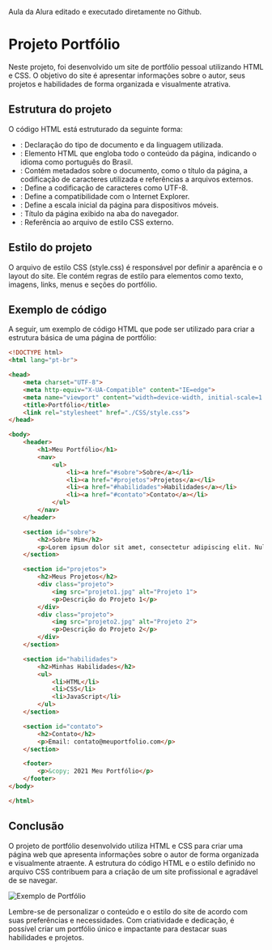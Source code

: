 Aula da Alura editado e executado diretamente no Github.
# Projeto Portfólio

Neste projeto, foi desenvolvido um site de portfólio pessoal utilizando HTML e CSS. O objetivo do site é apresentar informações sobre o autor, seus projetos e habilidades de forma organizada e visualmente atrativa.

## Estrutura do projeto

O código HTML está estruturado da seguinte forma:

- **<!DOCTYPE html>**: Declaração do tipo de documento e da linguagem utilizada.
- **<html lang="pt-br">**: Elemento HTML que engloba todo o conteúdo da página, indicando o idioma como português do Brasil.
- **<head>**: Contém metadados sobre o documento, como o título da página, a codificação de caracteres utilizada e referências a arquivos externos.
- **<meta charset="UTF-8">**: Define a codificação de caracteres como UTF-8.
- **<meta http-equiv="X-UA-Compatible" content="IE=edge">**: Define a compatibilidade com o Internet Explorer.
- **<meta name="viewport" content="width=device-width, initial-scale=1.0">**: Define a escala inicial da página para dispositivos móveis.
- **<title>Portfólio</title>**: Título da página exibido na aba do navegador.
- **<link rel="stylesheet" href="./CSS/style.css">**: Referência ao arquivo de estilo CSS externo.

## Estilo do projeto

O arquivo de estilo CSS (style.css) é responsável por definir a aparência e o layout do site. Ele contém regras de estilo para elementos como texto, imagens, links, menus e seções do portfólio.

## Exemplo de código

A seguir, um exemplo de código HTML que pode ser utilizado para criar a estrutura básica de uma página de portfólio:

```html
<!DOCTYPE html>
<html lang="pt-br">

<head>
    <meta charset="UTF-8">
    <meta http-equiv="X-UA-Compatible" content="IE=edge">
    <meta name="viewport" content="width=device-width, initial-scale=1.0">
    <title>Portfólio</title>
    <link rel="stylesheet" href="./CSS/style.css">
</head>

<body>
    <header>
        <h1>Meu Portfólio</h1>
        <nav>
            <ul>
                <li><a href="#sobre">Sobre</a></li>
                <li><a href="#projetos">Projetos</a></li>
                <li><a href="#habilidades">Habilidades</a></li>
                <li><a href="#contato">Contato</a></li>
            </ul>
        </nav>
    </header>

    <section id="sobre">
        <h2>Sobre Mim</h2>
        <p>Lorem ipsum dolor sit amet, consectetur adipiscing elit. Nullam eget urna ac turpis fermentum ultricies.</p>
    </section>

    <section id="projetos">
        <h2>Meus Projetos</h2>
        <div class="projeto">
            <img src="projeto1.jpg" alt="Projeto 1">
            <p>Descrição do Projeto 1</p>
        </div>
        <div class="projeto">
            <img src="projeto2.jpg" alt="Projeto 2">
            <p>Descrição do Projeto 2</p>
        </div>
    </section>

    <section id="habilidades">
        <h2>Minhas Habilidades</h2>
        <ul>
            <li>HTML</li>
            <li>CSS</li>
            <li>JavaScript</li>
        </ul>
    </section>

    <section id="contato">
        <h2>Contato</h2>
        <p>Email: contato@meuportfolio.com</p>
    </section>

    <footer>
        <p>&copy; 2021 Meu Portfólio</p>
    </footer>
</body>

</html>
```

## Conclusão

O projeto de portfólio desenvolvido utiliza HTML e CSS para criar uma página web que apresenta informações sobre o autor de forma organizada e visualmente atraente. A estrutura do código HTML e o estilo definido no arquivo CSS contribuem para a criação de um site profissional e agradável de se navegar. 

![Exemplo de Portfólio](portfolio-example.png)

Lembre-se de personalizar o conteúdo e o estilo do site de acordo com suas preferências e necessidades. Com criatividade e dedicação, é possível criar um portfólio único e impactante para destacar suas habilidades e projetos.
